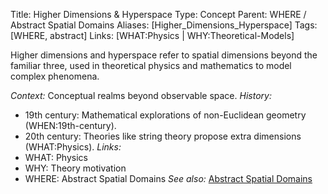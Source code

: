 Title: Higher Dimensions & Hyperspace
Type: Concept
Parent: WHERE / Abstract Spatial Domains
Aliases: [Higher_Dimensions_Hyperspace]
Tags: [WHERE, abstract]
Links: [WHAT:Physics | WHY:Theoretical-Models]

Higher dimensions and hyperspace refer to spatial dimensions beyond the familiar three, used in theoretical physics and mathematics to model complex phenomena.

_Context:_ Conceptual realms beyond observable space.
_History:_
- 19th century: Mathematical explorations of non-Euclidean geometry (WHEN:19th-century).
- 20th century: Theories like string theory propose extra dimensions (WHAT:Physics).
_Links:_
- WHAT: Physics
- WHY: Theory motivation
- WHERE: Abstract Spatial Domains
_See also:_ [Abstract Spatial Domains](Abstract-Spatial-Domains.md)
